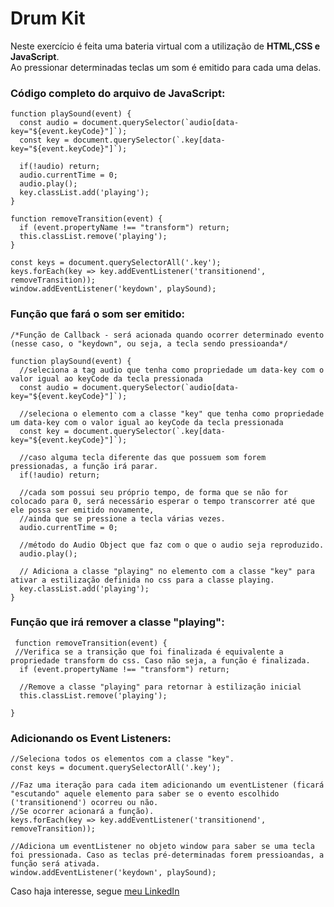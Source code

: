 # Drum Kit




Neste exercício é feita uma bateria virtual com a utilização de **HTML,CSS e JavaScript**.  
Ao pressionar determinadas teclas um som é emitido para cada uma delas.

### Código completo do arquivo de JavaScript:
    
    function playSound(event) {
      const audio = document.querySelector(`audio[data-key="${event.keyCode}"]`); 
      const key = document.querySelector(`.key[data-key="${event.keyCode}"]`); 

      if(!audio) return;
      audio.currentTime = 0;
      audio.play();
      key.classList.add('playing');
    }

    function removeTransition(event) {
      if (event.propertyName !== "transform") return;
      this.classList.remove('playing');
    }

    const keys = document.querySelectorAll('.key');
    keys.forEach(key => key.addEventListener('transitionend', removeTransition));
    window.addEventListener('keydown', playSound);
    

### Função que fará o som ser emitido: 
    
    /*Função de Callback - será acionada quando ocorrer determinado evento 
    (nesse caso, o "keydown", ou seja, a tecla sendo pressioanda*/
    
    function playSound(event) {     
      //seleciona a tag audio que tenha como propriedade um data-key com o valor igual ao keyCode da tecla pressionada  
      const audio = document.querySelector(`audio[data-key="${event.keyCode}"]`); 
      
      //seleciona o elemento com a classe "key" que tenha como propriedade um data-key com o valor igual ao keyCode da tecla pressionada    
      const key = document.querySelector(`.key[data-key="${event.keyCode}"]`); 
      
      //caso alguma tecla diferente das que possuem som forem pressionadas, a função irá parar.
      if(!audio) return; 
      
      //cada som possui seu próprio tempo, de forma que se não for colocado para 0, será necessário esperar o tempo transcorrer até que ele possa ser emitido novamente, 
      //ainda que se pressione a tecla várias vezes.
      audio.currentTime = 0;
      
      //método do Audio Object que faz com o que o audio seja reproduzido. 
      audio.play(); 
      
      // Adiciona a classe "playing" no elemento com a classe "key" para ativar a estilização definida no css para a classe playing.
      key.classList.add('playing'); 
    }

### Função que irá remover a classe "playing":  

     function removeTransition(event) {
     //Verifica se a transição que foi finalizada é equivalente a propriedade transform do css. Caso não seja, a função é finalizada.
      if (event.propertyName !== "transform") return; 
      
      //Remove a classe "playing" para retornar à estilização inicial
      this.classList.remove('playing'); 
      
    }
    

### Adicionando os Event Listeners:

    //Seleciona todos os elementos com a classe "key".
    const keys = document.querySelectorAll('.key');
    
    //Faz uma iteração para cada item adicionando um eventListener (ficará "escutando" aquele elemento para saber se o evento escolhido ('transitionend') ocorreu ou não. 
    //Se ocorrer acionará a função).
    keys.forEach(key => key.addEventListener('transitionend', removeTransition));
    
    //Adiciona um eventListener no objeto window para saber se uma tecla foi pressionada. Caso as teclas pré-determinadas forem pressioandas, a função será ativada.
    window.addEventListener('keydown', playSound);  
    
  
  
Caso haja interesse, segue [meu LinkedIn](https://www.linkedin.com/in/tahiana-passos/)
